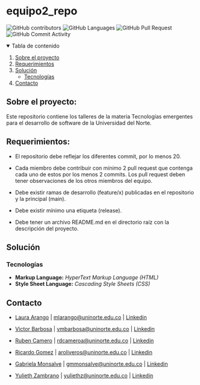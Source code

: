 # equipo2_repo

![GitHub contributors](https://img.shields.io/github/contributors/lmarangoc/equipo2_repo?style=flat-square)
![GitHub Languages](https://img.shields.io/github/languages/count/lmarangoc/equipo2_repo?style=flat-square)
![GitHub Pull Request](https://img.shields.io/github/issues-pr/lmarangoc/equipo2_repo?style=flat-square)
![GitHub Commit Activity](https://img.shields.io/github/commit-activity/w/lmarangoc/equipo2_repo?style=flat-square)

<!-- TABLE OF CONTENTS -->
<details open="open">
  <summary>Tabla de contenido</summary>
  <ol>
    <li>
      <a href="#sobre-el-proyecto">Sobre el proyecto</a>
    </li>
    <li>
      <a href="#requerimientos">Requerimientos</a>
    </li>
    <li><a href="#solución">Solución</a>
      <ul>
        <li><a href="#tecnologías">Tecnologías</a></li>
      </ul>
    </li>
    <li><a href="#contacto">Contacto</a></li>
  </ol>
</details>

## Sobre el proyecto:

Este repositorio contiene los talleres de la materia Tecnologías emergentes para el desarrollo de software de la Universidad del Norte.

## Requerimientos:

* El repositorio debe reflejar los diferentes commit, por lo menos 20.

* Cada miembro debe contribuir con mínimo 2 pull request que contenga cada uno de estos por los menos 2 commits. Los pull request deben tener observaciones de los otros miembros del equipo.

* Debe existir ramas de desarrollo (feature/x) publicadas en el repositorio y la principal (main).

* Debe existir mínimo una etiqueta (release).

* Debe tener un archivo README.md en el directorio raíz con la descripción del proyecto.

## Solución

### Tecnologías

* **Markup Language:** *HyperText Markup Language (HTML)*
* **Style Sheet Language:** *Cascading Style Sheets (CSS)*

## Contacto

* [Laura Arango](https://github.com/lmarangoc) | mlarango@uninorte.edu.co | [Linkedin](https://www.linkedin.com/in/lmarangoc/)

* [Victor Barbosa](https://github.com/vmbarbosa) | vmbarbosa@uninorte.edu.co | [Linkedin](https://www.linkedin.com/in/victormbarbosa/)

* [Ruben Camero](https://github.com/RubenCameroAmador) | rdcameroa@uninorte.edu.co | [Linkedin](https://www.linkedin.com/in/rubencameroamador/)

* [Ricardo Gomez](https://github.com/RicardoGmzO) | aroliveros@uninorte.edu.co | [Linkedin](https://www.linkedin.com/in/ricardo-antonio-g%C3%B3mez-oliveros-15389a160/)

* [Gabriela Monsalve](https://github.com/gmmonsalve) | gmmonsalve@uninorte.edu.co | [Linkedin](https://www.linkedin.com/in/gmmonsalve/)

* [Yulieth Zambrano](https://github.com/yuliethzav) | yuliethz@uninorte.edu.co | [Linkedin](https://www.linkedin.com/in/yuliethzambrano/)

